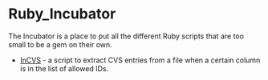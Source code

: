 Ruby_Incubator
==============

The Incubator is a place to put all the different Ruby scripts that are too small to be a gem on their own.

* [InCVS](./InCVS/) - a script to extract CVS entries from a file when a certain column is in the list of allowed IDs.
